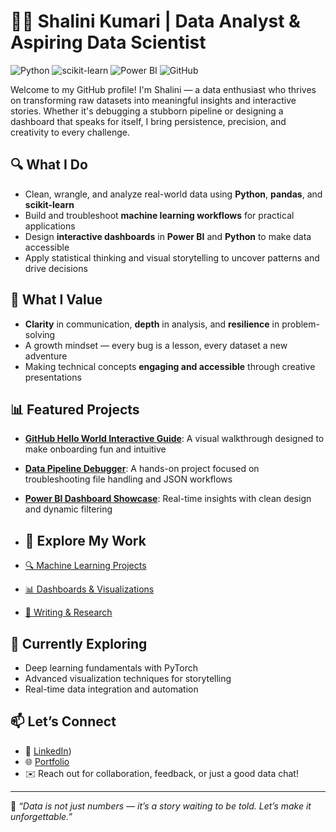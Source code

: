 # 👩‍💻 Shalini Kumari | Data Analyst & Aspiring Data Scientist

![Python](https://img.shields.io/badge/Python-3776AB?style=for-the-badge&logo=python&logoColor=white)
![scikit-learn](https://img.shields.io/badge/scikit--learn-F7931E?style=for-the-badge&logo=scikit-learn&logoColor=white)
![Power BI](https://img.shields.io/badge/Power%20BI-F2C811?style=for-the-badge&logo=powerbi&logoColor=black)
![GitHub](https://img.shields.io/badge/GitHub-181717?style=for-the-badge&logo=github&logoColor=white)


Welcome to my GitHub profile! I'm Shalini — a data enthusiast who thrives on transforming raw datasets into meaningful insights and interactive stories. Whether it's debugging a stubborn pipeline or designing a dashboard that speaks for itself, I bring persistence, precision, and creativity to every challenge.

## 🔍 What I Do
- Clean, wrangle, and analyze real-world data using **Python**, **pandas**, and **scikit-learn**
- Build and troubleshoot **machine learning workflows** for practical applications
- Design **interactive dashboards** in **Power BI** and **Python** to make data accessible
- Apply statistical thinking and visual storytelling to uncover patterns and drive decisions

## 🧠 What I Value
- **Clarity** in communication, **depth** in analysis, and **resilience** in problem-solving
- A growth mindset — every bug is a lesson, every dataset a new adventure
- Making technical concepts **engaging and accessible** through creative presentations

## 📊 Featured Projects
- **[GitHub Hello World Interactive Guide](link)**: A visual walkthrough designed to make onboarding fun and intuitive
- **[Data Pipeline Debugger](link)**: A hands-on project focused on troubleshooting file handling and JSON workflows
- **[Power BI Dashboard Showcase](link)**: Real-time insights with clean design and dynamic filtering

- ## 📂 Explore My Work

- [🔍 Machine Learning Projects](#machine-learning-projects)
- [📊 Dashboards & Visualizations](#dashboards--visualizations)
- [🧠 Writing & Research](#writing--research)


## 🌱 Currently Exploring
- Deep learning fundamentals with PyTorch
- Advanced visualization techniques for storytelling
- Real-time data integration and automation

## 📫 Let’s Connect
- 💼 [LinkedIn](https://www.linkedin.com/in/extraterrestrial-being-59647735a?utm_source=share&utm_campaign=share_via&utm_content=profile&utm_medium=android_app ))
- 🌐 [Portfolio](your-link)
- ✉️ Reach out for collaboration, feedback, or just a good data chat!

---

🧠 *“Data is not just numbers — it’s a story waiting to be told. Let’s make it unforgettable.”*

